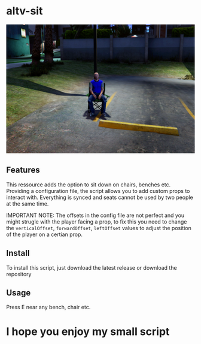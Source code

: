 # altv-sit

![](preview.png)

## Features

This ressource adds the option to sit down on chairs, benches etc.
Providing a configuration file, the script allows you to add custom props to interact with.
Everything is synced and seats cannot be used by two people at the same time.

IMPORTANT NOTE: The offsets in the config file are not perfect and you might strugle with the player facing a prop, to fix this you need to change the `verticalOffset`, `forwardOffset`, `leftOffset` values to adjust the position of the player on a certian prop.

## Install

To install this script, just download the latest release or download the repository

## Usage

Press E near any bench, chair etc.

# I hope you enjoy my small script

